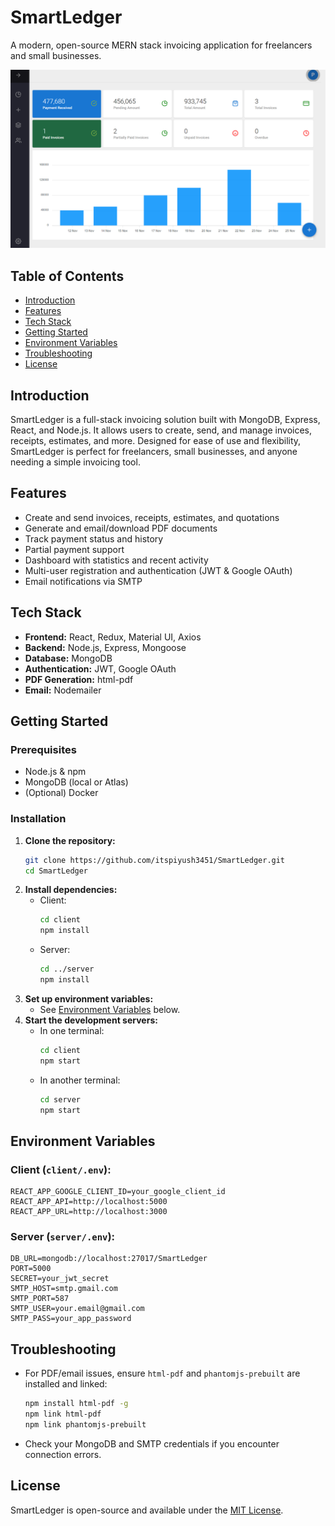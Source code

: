 # SmartLedger

A modern, open-source MERN stack invoicing application for freelancers and small businesses.

![Alt](DashBoard.png)

## Table of Contents
- [Introduction](#introduction)
- [Features](#features)
- [Tech Stack](#tech-stack)
- [Getting Started](#getting-started)
- [Environment Variables](#environment-variables)
- [Troubleshooting](#troubleshooting)
- [License](#license)

## Introduction
SmartLedger is a full-stack invoicing solution built with MongoDB, Express, React, and Node.js. It allows users to create, send, and manage invoices, receipts, estimates, and more. Designed for ease of use and flexibility, SmartLedger is perfect for freelancers, small businesses, and anyone needing a simple invoicing tool.

## Features
- Create and send invoices, receipts, estimates, and quotations
- Generate and email/download PDF documents
- Track payment status and history
- Partial payment support
- Dashboard with statistics and recent activity
- Multi-user registration and authentication (JWT & Google OAuth)
- Email notifications via SMTP

## Tech Stack
- **Frontend:** React, Redux, Material UI, Axios
- **Backend:** Node.js, Express, Mongoose
- **Database:** MongoDB
- **Authentication:** JWT, Google OAuth
- **PDF Generation:** html-pdf
- **Email:** Nodemailer

## Getting Started
### Prerequisites
- Node.js & npm
- MongoDB (local or Atlas)
- (Optional) Docker

### Installation
1. **Clone the repository:**
   ```bash
   git clone https://github.com/itspiyush3451/SmartLedger.git
   cd SmartLedger
   ```
2. **Install dependencies:**
   - Client:
     ```bash
     cd client
     npm install
     ```
   - Server:
     ```bash
     cd ../server
     npm install
     ```
3. **Set up environment variables:**
   - See [Environment Variables](#environment-variables) below.
4. **Start the development servers:**
   - In one terminal:
     ```bash
     cd client
     npm start
     ```
   - In another terminal:
     ```bash
     cd server
     npm start
     ```

## Environment Variables
### Client (`client/.env`):
```
REACT_APP_GOOGLE_CLIENT_ID=your_google_client_id
REACT_APP_API=http://localhost:5000
REACT_APP_URL=http://localhost:3000
```

### Server (`server/.env`):
```
DB_URL=mongodb://localhost:27017/SmartLedger
PORT=5000
SECRET=your_jwt_secret
SMTP_HOST=smtp.gmail.com
SMTP_PORT=587
SMTP_USER=your.email@gmail.com
SMTP_PASS=your_app_password
```



## Troubleshooting
- For PDF/email issues, ensure `html-pdf` and `phantomjs-prebuilt` are installed and linked:
  ```bash
  npm install html-pdf -g
  npm link html-pdf
  npm link phantomjs-prebuilt
  ```
- Check your MongoDB and SMTP credentials if you encounter connection errors.

## License
SmartLedger is open-source and available under the [MIT License](LICENSE).
